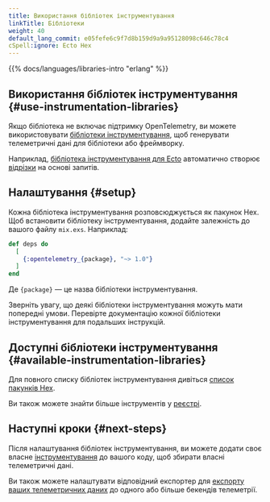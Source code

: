 ```yaml
---
title: Використання бібліотек інструментування
linkTitle: Бібліотеки
weight: 40
default_lang_commit: e05fefe6c9f7d8b159d9a9a95128098c646c78c4
cSpell:ignore: Ecto Hex
---
```


{{% docs/languages/libraries-intro "erlang" %}}

## Використання бібліотек інструментування {#use-instrumentation-libraries}

Якщо бібліотека не включає підтримку OpenTelemetry, ви можете використовувати
[бібліотеки інструментування](/docs/specs/otel/glossary/#instrumentation-library),
щоб генерувати телеметричні дані для бібліотеки або фреймворку.

Наприклад, [бібліотека інструментування для Ecto](https://github.com/open-telemetry/opentelemetry-erlang-contrib/tree/main/instrumentation/opentelemetry_ecto)
автоматично створює [відрізки](/docs/concepts/signals/traces/#spans) на основі
запитів.

## Налаштування {#setup}

Кожна бібліотека інструментування розповсюджується як пакунок Hex. Щоб встановити бібліотеку інструментування, додайте залежність до вашого файлу `mix.exs`. Наприклад:

```elixir
def deps do
  [
    {:opentelemetry_{package}, "~> 1.0"}
  ]
end
```

Де `{package}` — це назва бібліотеки інструментування.

Зверніть увагу, що деякі бібліотеки інструментування можуть мати попередні умови. Перевірте документацію кожної бібліотеки інструментування для подальших інструкцій.

## Доступні бібліотеки інструментування {#available-instrumentation-libraries}

Для повного списку бібліотек інструментування дивіться [список пакунків Hex](https://hex.pm/packages?search=opentelemetry&sort=recent_downloads).

Ви також можете знайти більше інструментів у [реєстрі](/ecosystem/registry/?language=erlang&component=instrumentation).

## Наступні кроки {#next-steps}

Після налаштування бібліотек інструментування, ви можете додати своє власне [інструментування](/docs/languages/erlang/instrumentation) до вашого коду, щоб збирати власні телеметричні дані.

Ви також можете налаштувати відповідний експортер для [експорту ваших телеметричних даних](/docs/languages/erlang/exporters) до одного або більше бекендів телеметрії.
